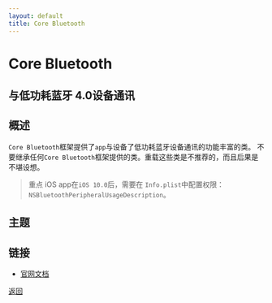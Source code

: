 ```yaml
---
layout: default
title: Core Bluetooth
---
```


# Core Bluetooth
与低功耗蓝牙 4.0设备通讯
-----------------


## 概述
`Core Bluetooth`框架提供了`app`与设备了低功耗蓝牙设备通讯的功能丰富的类。
不要继承任何`Core Bluetooth`框架提供的类。重载这些类是不推荐的，而且后果是不堪设想。

> 重点
> iOS app在`iOS 10.0`后，需要在 `Info.plist`中配置权限：`NSBluetoothPeripheralUsageDescription`。

## 主题




## 链接
* [官网文档](https://developer.apple.com/documentation/corebluetooth?language=objc)




[返回](./index.md)

